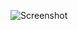 ![Screenshot](https://raw.githubusercontent.com/Cryakl/Ultimate-RAT-Collection/refs/heads/main/MiniRat/Screenshot.png)
